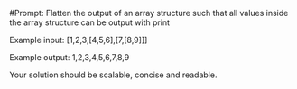 #Prompt:
 Flatten the output of an array structure such that all values inside the array structure can be output with print

 Example input: [1,2,3,[4,5,6],[7,[8,9]]]

 Example output: 1,2,3,4,5,6,7,8,9

 Your solution should be scalable, concise and readable.


